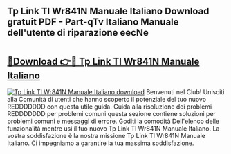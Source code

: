 ## Tp Link Tl Wr841N Manuale Italiano Download gratuit PDF - Part-qTv Italiano Manuale dell'utente di riparazione eecNe

# <h2><a href="http://dffdrre.blite.top/?on=Tp+Link+Tl+Wr841N+Manuale+Italiano">🔗Download 👉🔴 Tp Link Tl Wr841N Manuale Italiano</a></h2>

[![Tp Link Tl Wr841N Manuale Italiano download](https://i.imgur.com/lujVjoI.png)](http://dffdrre.blite.top/?on=Tp+Link+Tl+Wr841N+Manuale+Italiano)
Benvenuti nel Club! Unisciti alla Comunità di utenti che hanno scoperto il potenziale del tuo nuovo REDDDDDDD con questa utile guida. Guida alla risoluzione dei problemi REDDDDDDD per problemi comuni questa sezione contiene soluzioni per problemi comuni e messaggi di errore. Goditi la comodità Dell'elenco delle funzionalità mentre usi il tuo nuovo Tp Link Tl Wr841N Manuale Italiano. La vostra soddisfazione è la nostra missione Tp Link Tl Wr841N Manuale Italiano. Ci impegniamo a garantire la tua massima soddisfazione.
